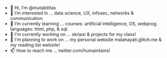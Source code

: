 - 👋 Hi, I’m @mutabilitas
- 👀 I’m interested in ... data science, UX, infosec, networks & communication
- 🌱 I’m currently learning ... courses: artificial intelligence, OS, webprog. languages: html, php, & sql.
- 🧪 I'm currently working on ... skripsi & projects for my class!
- 🔖 I'm planning to work on ... my personal website malahayati.glitch.me & my reading list website!
- 📫 How to reach me ... twitter.com/humaintains!

<!---
mutabilitas/mutabilitas is a ✨ special ✨ repository because its `README.md` (this file) appears on your GitHub profile.
You can click the Preview link to take a look at your changes.
--->
